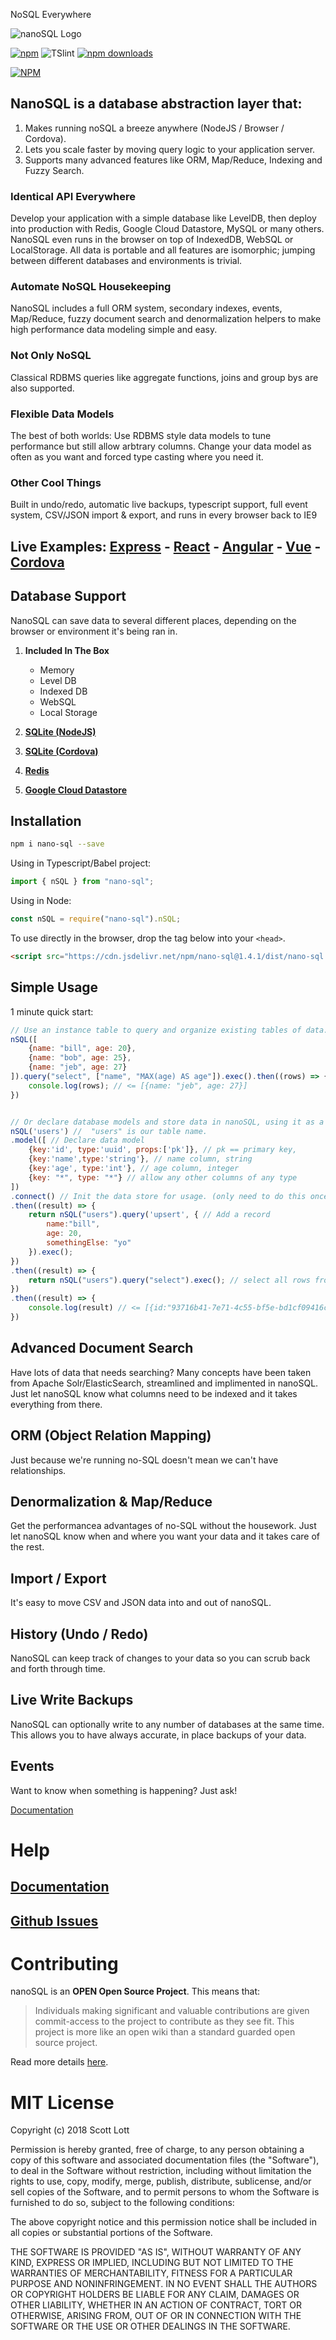 NoSQL Everywhere

<img src="https://raw.githubusercontent.com/ClickSimply/Nano-SQL/master/logo.png" alt="nanoSQL Logo">


[![npm](https://img.shields.io/npm/l/express.svg?style=flat-square)](https://github.com/ClickSimply/nano-sql/blob/master/LICENSE)
![TSlint](https://img.shields.io/badge/tslint-passing-green.svg?style=flat-square)
[![npm downloads](https://img.shields.io/npm/dm/nano-sql.svg?style=flat-square)](https://www.npmjs.com/package/nano-sql)

[![NPM](https://nodei.co/npm/nano-sql.png?downloads=true&stars=true)](https://nodei.co/npm/nano-sql/)

## NanoSQL is a database abstraction layer that: 
1. Makes running noSQL a breeze anywhere (NodeJS / Browser / Cordova).
2. Lets you scale faster by moving query logic to your application server.
3. Supports many advanced features like ORM, Map/Reduce, Indexing and Fuzzy Search.

### Identical API Everywhere
Develop your application with a simple database like LevelDB, then deploy into production with Redis, Google Cloud Datastore, MySQL or many others.  NanoSQL even runs in the browser on top of IndexedDB, WebSQL or LocalStorage.  All data is portable and all features are isomorphic; jumping between different databases and environments is trivial.

### Automate NoSQL Housekeeping
NanoSQL includes a full ORM system, secondary indexes, events, Map/Reduce, fuzzy document search and denormalization helpers to make high performance data modeling simple and easy.

### Not Only NoSQL 
Classical RDBMS queries like aggregate functions, joins and group bys are also supported.

### Flexible Data Models
The best of both worlds: Use RDBMS style data models to tune performance but still allow arbtrary columns.  Change your data model as often as you want and forced type casting where you need it.

### Other Cool Things
Built in undo/redo, automatic live backups, typescript support, full event system, CSV/JSON import & export, and runs in every browser back to IE9

## Live Examples: [Express](https://docs.nanosql.io/examples/express) - [React](https://docs.nanosql.io/examples/react) - [Angular](https://docs.nanosql.io/examples/angular) - [Vue](https://docs.nanosql.io/examples/vue) - [Cordova](https://docs.nanosql.io/examples/cordova)

## Database Support

NanoSQL can save data to several different places, depending on the browser or environment it's being ran in.

1. **Included In The Box**
    - Memory
    - Level DB
    - Indexed DB
    - WebSQL
    - Local Storage

2. **[SQLite (NodeJS)](https://github.com/ClickSimply/Nano-SQLite3)**
3. **[SQLite (Cordova)](https://github.com/ClickSimply/cordova-Nano-SQLite)**
4. **[Redis](https://github.com/ClickSimply/Nano-Redis)**
5. **[Google Cloud Datastore](https://github.com/ClickSimply/Nano-GoogleCloudstore)**

## Installation

```sh
npm i nano-sql --save
```

Using in Typescript/Babel project:

```js
import { nSQL } from "nano-sql";
```

Using in Node:

```js
const nSQL = require("nano-sql").nSQL;
```

To use directly in the browser, drop the tag below into your `<head>`.

```html
<script src="https://cdn.jsdelivr.net/npm/nano-sql@1.4.1/dist/nano-sql.min.js"></script>
```

## Simple Usage

1 minute quick start:

```js
// Use an instance table to query and organize existing tables of data.
nSQL([
    {name: "bill", age: 20},
    {name: "bob", age: 25},
    {name: "jeb", age: 27}
]).query("select", ["name", "MAX(age) AS age"]).exec().then((rows) => {
    console.log(rows); // <= [{name: "jeb", age: 27}]
})


// Or declare database models and store data in nanoSQL, using it as a full database
nSQL('users') //  "users" is our table name.
.model([ // Declare data model
    {key:'id', type:'uuid', props:['pk']}, // pk == primary key,
    {key:'name',type:'string'}, // name column, string
    {key:'age', type:'int'}, // age column, integer
    {key: "*", type: "*"} // allow any other columns of any type
])
.connect() // Init the data store for usage. (only need to do this once)
.then((result) => {
    return nSQL("users").query('upsert', { // Add a record
        name:"bill", 
        age: 20, 
        somethingElse: "yo"
    }).exec();
})
.then((result) => {
    return nSQL("users").query("select").exec(); // select all rows from the current active table
})
.then((result) => {
    console.log(result) // <= [{id:"93716b41-7e71-4c55-bf5e-bd1cf09416c9", name:"bill", age: 20, somethingElse: "yo"}]
})

```

## Advanced Document Search
Have lots of data that needs searching?  Many concepts have been taken from Apache Solr/ElasticSearch, streamlined and implimented in nanoSQL.  Just let nanoSQL know what columns need to be indexed and it takes everything from there.

## ORM (Object Relation Mapping)
Just because we're running no-SQL doesn't mean we can't have relationships.

## Denormalization & Map/Reduce
Get the performancea advantages of no-SQL without the housework.  Just let nanoSQL know when and where you want your data and it takes care of the rest.

## Import / Export
It's easy to move CSV and JSON data into and out of nanoSQL.

## History (Undo / Redo)
NanoSQL can keep track of changes to your data so you can scrub back and forth through time.

## Live Write Backups
NanoSQL can optionally write to any number of databases at the same time.  This allows you to have always accurate, in place backups of your data.

## Events
Want to know when something is happening?  Just ask!


[Documentation](https://docs.nanosql.io/)

# Help

## [Documentation](https://docs.nanosql.io/)
## [Github Issues](https://github.com/ClickSimply/Nano-SQL/issues)

# Contributing

nanoSQL is an **OPEN Open Source Project**. This means that:

> Individuals making significant and valuable contributions are given commit-access to the project to contribute as they see fit. This project is more like an open wiki than a standard guarded open source project.

Read more details [here](http://openopensource.org/).

# MIT License

Copyright (c) 2018 Scott Lott

Permission is hereby granted, free of charge, to any person obtaining a copy
of this software and associated documentation files (the "Software"), to deal
in the Software without restriction, including without limitation the rights
to use, copy, modify, merge, publish, distribute, sublicense, and/or sell
copies of the Software, and to permit persons to whom the Software is
furnished to do so, subject to the following conditions:

The above copyright notice and this permission notice shall be included in all
copies or substantial portions of the Software.

THE SOFTWARE IS PROVIDED "AS IS", WITHOUT WARRANTY OF ANY KIND, EXPRESS OR
IMPLIED, INCLUDING BUT NOT LIMITED TO THE WARRANTIES OF MERCHANTABILITY,
FITNESS FOR A PARTICULAR PURPOSE AND NONINFRINGEMENT. IN NO EVENT SHALL THE
AUTHORS OR COPYRIGHT HOLDERS BE LIABLE FOR ANY CLAIM, DAMAGES OR OTHER
LIABILITY, WHETHER IN AN ACTION OF CONTRACT, TORT OR OTHERWISE, ARISING FROM,
OUT OF OR IN CONNECTION WITH THE SOFTWARE OR THE USE OR OTHER DEALINGS IN THE
SOFTWARE.